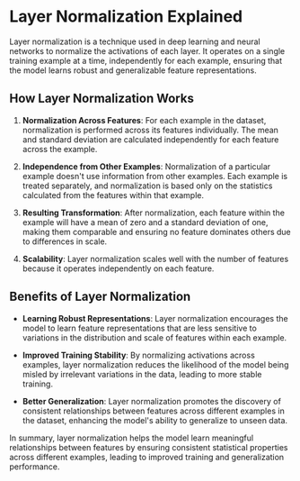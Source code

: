 # Layer Normalization Explained

Layer normalization is a technique used in deep learning and neural networks to normalize the activations of each layer. It operates on a single training example at a time, independently for each example, ensuring that the model learns robust and generalizable feature representations.

## How Layer Normalization Works

1. **Normalization Across Features**: For each example in the dataset, normalization is performed across its features individually. The mean and standard deviation are calculated independently for each feature across the example.

2. **Independence from Other Examples**: Normalization of a particular example doesn't use information from other examples. Each example is treated separately, and normalization is based only on the statistics calculated from the features within that example.

3. **Resulting Transformation**: After normalization, each feature within the example will have a mean of zero and a standard deviation of one, making them comparable and ensuring no feature dominates others due to differences in scale.

4. **Scalability**: Layer normalization scales well with the number of features because it operates independently on each feature.

## Benefits of Layer Normalization

- **Learning Robust Representations**: Layer normalization encourages the model to learn feature representations that are less sensitive to variations in the distribution and scale of features within each example.

- **Improved Training Stability**: By normalizing activations across examples, layer normalization reduces the likelihood of the model being misled by irrelevant variations in the data, leading to more stable training.

- **Better Generalization**: Layer normalization promotes the discovery of consistent relationships between features across different examples in the dataset, enhancing the model's ability to generalize to unseen data.

In summary, layer normalization helps the model learn meaningful relationships between features by ensuring consistent statistical properties across different examples, leading to improved training and generalization performance.
